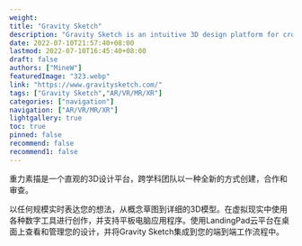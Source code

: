 ```yaml
---
weight: 
title: "Gravity Sketch"
description: "Gravity Sketch is an intuitive 3D design platform for cross-disciplinary teams to create, collaborate, and review in an entirely new way."
date: 2022-07-10T21:57:40+08:00
lastmod: 2022-07-10T16:45:40+08:00
draft: false
authors: ["MineW"]
featuredImage: "323.webp"
link: "https://www.gravitysketch.com/"
tags: ["Gravity Sketch","AR/VR/MR/XR"]
categories: ["navigation"]
navigation: ["AR/VR/MR/XR"]
lightgallery: true
toc: true
pinned: false
recommend: false
recommend1: false
---
```


重力素描是一个直观的3D设计平台，跨学科团队以一种全新的方式创建，合作和审查。 

以任何规模实时表达您的想法，从概念草图到详细的3D模型。在虚拟现实中使用各种数字工具进行创作，并支持平板电脑应用程序。使用LandingPad云平台在桌面上查看和管理您的设计，并将Gravity Sketch集成到您的端到端工作流程中。